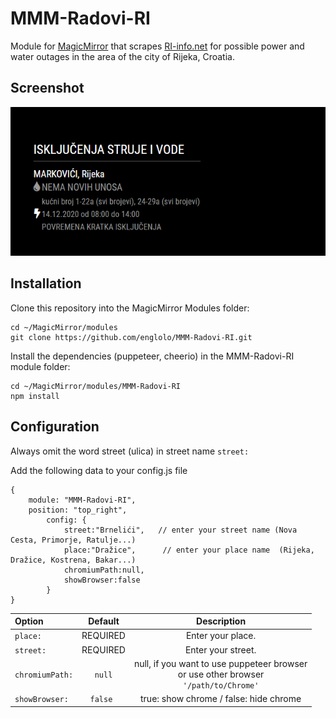 

# MMM-Radovi-RI

Module for [MagicMirror](https://github.com/MichMich/MagicMirror) that scrapes [RI-info.net](http://www.ri-info.net/Radovi.aspx) for possible power and water outages in the area of the city of Rijeka, Croatia.
## Screenshot
![GitHub Logo](/images/testTable.PNG)
## Installation
Clone this repository into the MagicMirror Modules folder:
```
cd ~/MagicMirror/modules
git clone https://github.com/englolo/MMM-Radovi-RI.git
```
Install the dependencies (puppeteer, cheerio) in the MMM-Radovi-RI module folder:
```
cd ~/MagicMirror/modules/MMM-Radovi-RI
npm install
```
## Configuration
Always omit the word street (ulica) in street name ```street:```

Add the following data to your config.js file
```
{
	module: "MMM-Radovi-RI",
	position: "top_right",            
		config: {
			street:"Brnelići",   // enter your street name (Nova Cesta, Primorje, Ratulje...)
			place:"Dražice",      // enter your place name  (Rijeka, Dražice, Kostrena, Bakar...)
			chromiumPath:null,    
			showBrowser:false
		}
}
```
| Option | Default | Description |
|:--|:-:|:--:|
| ```place:```| REQUIRED | Enter your place. |
|```street:```</code>| REQUIRED | Enter your street.|
|```chromiumPath:```|  ```null```|null, if you want to use puppeteer browser<br />or use other browser<br />```'/path/to/Chrome'```|
|```showBrowser: ```|   ```false ```| true: show chrome / false: hide chrome|
